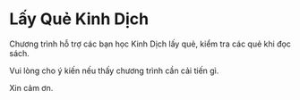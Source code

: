 # Lấy Quẻ Kinh Dịch

Chương trình hỗ trợ các bạn học Kinh Dịch lấy quẻ, kiểm tra các quẻ khi đọc sách.

Vui lòng cho ý kiến nếu thấy chương trình cần cải tiến gì.

Xin cảm ơn.
